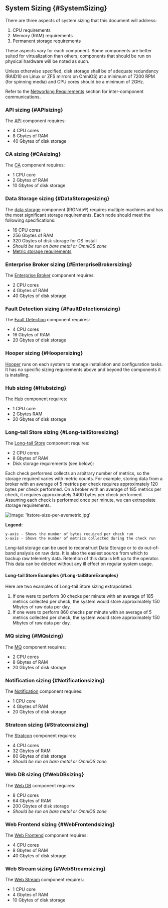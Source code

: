 ## System Sizing {#SystemSizing}
There are three aspects of system sizing that this document will address:

 1. CPU requirements
 1. Memory (RAM) requirements
 1. Permanent storage requirements

These aspects vary for each component.  Some components are better suited for virtualization than others; components that should be run on physical hardware will be noted as such.

Unless otherwise specified, disk storage shall be of adequate redundancy (RAID10 on Linux or ZFS mirrors on OmniOS) at a minimum of 7200 RPM (for spinning media) and CPU cores should be a minimum of 2GHz.

Refer to the [Networking Requirements](/Networking.md) section for inter-component communications.


### API sizing {#APIsizing}
The [API](/Components.md#API) component requires:
 * 4 CPU cores
 * 8 Gbytes of RAM
 * 40 Gbytes of disk storage


### CA sizing {#CAsizing}
The [CA](/Components.md#CA) component requires:
 * 1 CPU core
 * 2 Gbytes of RAM
 * 10 Gbytes of disk storage


### Data Storage sizing {#DataStoragesizing}
The [data storage](/Components.md#DataStorage) component (IRONdb&reg;) requires
multiple machines and has the most significant storage requirements.  Each node
should meet the following specifications:

 * 16 CPU cores
 * 256 Gbytes of RAM
 * 320 Gbytes of disk storage for OS install
 * *Should be run on bare metal or OmniOS zone*
 * [Metric storage requirements](https://login.circonus.com/resources/docs/irondb/cluster-sizing.html)

### Enterprise Broker sizing {#EnterpriseBrokersizing}
The [Enterprise Broker](/Components.md#EnterpriseBroker) component requires:
 * 2 CPU cores
 * 4 Gbytes of RAM
 * 40 Gbytes of disk storage


### Fault Detection sizing {#FaultDetectionsizing}
The [Fault Detection](/Components.md#FaultDetection) component requires:
 * 4 CPU cores
 * 16 Gbytes of RAM
 * 20 Gbytes of disk storage


### Hooper sizing {#Hoopersizing}
[Hooper](/Components.md#Hooper) runs on each system to manage installation and configuration tasks. It has no specific sizing requirements above and beyond the components it is installing.


### Hub sizing {#Hubsizing}
The [Hub](/Components.md#Hub) component requires:
 * 1 CPU core
 * 2 Gbytes RAM
 * 20 Gbytes of disk storage


### Long-tail Store sizing {#Long-tailStoresizing}
The [Long-tail Store](/Components.md#Long-tailStore) component requires:
 * 2 CPU cores
 * 8 Gbytes of RAM
 * Disk storage requirements (see below):

Each check performed collects an arbitrary number of metrics, so the storage required varies with metric counts.  For example, storing data from a broker with an average of 5 metrics per check requires approximately 120 bytes per check performed. On a broker with an average of 185 metrics per check, it requires approximately 3400 bytes per check performed.  Assuming each check is performed once per minute, we can extrapolate storage requirements.

![Image: 'ltstore-size-per-avemetric.jpg'](/assets/ltstore-size-per-avemetric.jpg?raw=true)

**Legend:**
```
y-axis - Shows the number of bytes required per check run
x-axis - Shows the number of metrics collected during the check run
```

Long-tail storage can be used to reconstruct Data Storage or to do out-of-band analysis on raw data.  It is also the easiest source from which to backup raw telemetry data.  Retention of this data is left up to the operator.  This data can be deleted without any ill effect on regular system usage.


#### Long-tail Store Examples {#Long-tailStoreExamples}
Here are two examples of Long-tail Store sizing extrapolated:
  1. If one were to perform 30 checks per minute with an average of 185 metrics collected per check, the system would store approximately 150 Mbytes of raw data per day.
  1. If one were to perform 860 checks per minute with an average of 5 metrics collected per check, the system would store approximately 150 Mbytes of raw data per day.


### MQ sizing {#MQsizing}
The [MQ](/Components.md#MQ) component requires:
 * 2 CPU cores
 * 8 Gbytes of RAM
 * 20 Gbytes of disk storage


### Notification sizing {#Notificationsizing}
The [Notification](/Components.md#Notification) component requires:
 * 1 CPU core
 * 4 Gbytes of RAM
 * 20 Gbytes of disk storage


### Stratcon sizing {#Stratconsizing}
The [Stratcon](/Components.md#Stratcon) component requires:
 * 4 CPU cores
 * 32 Gbytes of RAM
 * 80 Gbytes of disk storage
 * *Should be run on bare metal or OmniOS zone*


### Web DB sizing {#WebDBsizing}
The [Web DB](/Components.md#WebDB) component requires:
 * 8 CPU cores
 * 64 Gbytes of RAM
 * 200 Gbytes of disk storage
 * *Should be run on bare metal or OmniOS zone*


### Web Frontend sizing {#WebFrontendsizing}
The [Web Frontend](/Components.md#WebFrontend) component requires:
 * 4 CPU cores
 * 8 Gbytes of RAM
 * 40 Gbytes of disk storage


### Web Stream sizing {#WebStreamsizing}
The [Web Stream](/Components.md#WebStream) component requires:
 * 1 CPU core
 * 4 Gbytes of RAM
 * 10 Gbytes of disk storage
